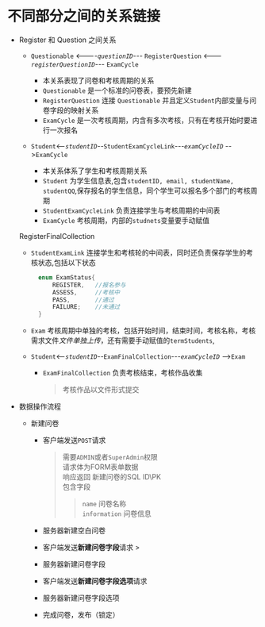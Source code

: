 # 不同部分之间的关系链接

* Register 和 Question 之间关系

  * `Questionable` <----*`questionID`*--- `RegisterQuestion` <---*`registerQuestionID`*--- `ExamCycle`
    * 本关系表现了问卷和考核周期的关系
    * `Questionable` 是一个标准的问卷表，要预先新建
    * `RegisterQuestion` 连接 `Questionable` 并且定义`Student`内部变量与问卷字段的映射关系
    * `ExamCycle` 是一次考核周期，内含有多次考核，只有在考核开始时要进行一次报名

  * `Student`<--*`studentID`*--`StudentExamCycleLink`---*`examCycleID`* -->`ExamCycle`
    * 本关系体系了学生和考核周期关系
    * `Student` 为学生信息表,包含```studentID, email, studentName, studentQQ```,保存报名的学生信息，同个学生可以报名多个部门的考核周期
    * `StudentExamCycleLink` 负责连接学生与考核周期的中间表
    * `ExamCycle` 考核周期，内部的`studnets`变量要手动赋值
  
  RegisterFinalCollection
  * `StudentExamLink` 连接学生和考核轮的中间表，同时还负责保存学生的考核状态,包括以下状态

      ```java
        enum ExamStatus{
            REGISTER,   //报名参与
            ASSESS,     //考核中
            PASS,       //通过
            FAILURE;    //未通过
        }
      ```
  * `Exam` 考核周期中单独的考核，包括开始时间，结束时间，考核名称，考核需求文件*文件单独上传*，还有需要手动赋值的`termStudents`,
  
  * `Student`<--*`studentID`*--`ExamFinalCollection`---*`examCycleID`* -->`Exam`
    * `ExamFinalCollection` 负责考核结束，考核作品收集
        > 考核作品以文件形式提交

* 数据操作流程

  * 新建问卷
    * 客户端发送`POST`请求
        > 需要`ADMIN`或者`SuperAdmin`权限  
            请求体为FORM表单数据  
            响应返回 新建问卷的SQL ID\PK  
            包含字段  
        >>`name` 问卷名称  
        >>`information` 问卷信息  

    * 服务器新建空白问卷
    * 客户端发送**新建问卷字段**请求
            >
    * 服务器新建问卷字段
    * 客户端发送**新建问卷字段选项**请求
    * 服务器新建问卷字段选项

    * 完成问卷，发布（锁定）
